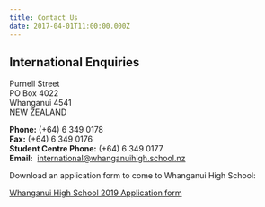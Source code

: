 ```yaml
---
title: Contact Us
date: 2017-04-01T11:00:00.000Z
---
```

## International Enquiries

Purnell Street\
PO Box 4022\
Whanganui 4541\
NEW ZEALAND

**Phone:** (+64) 6 349 0178\
**Fax:** (+64) 6 349 0176\
**Student Centre Phone:** (+64) 6 349 0177\
**Email:**  [international@whanganuihigh.school.nz](mailto:international@wanganui-high.school.nz?subject=International%20Enquiry)

Download an application form to come to Whanganui High School:

[Whanganui High School 2019 Application form](http://c1940652.r52.cf0.rackcdn.com/5ac82d05b8d39a7499001385/WHS_Application-19.pdf)
